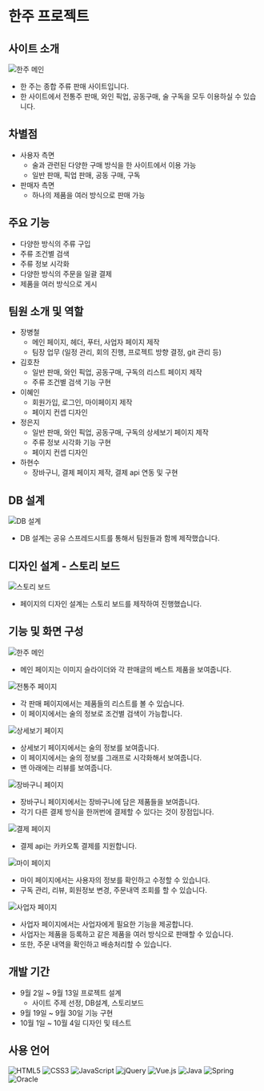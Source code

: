 # 한주 프로젝트

## 사이트 소개

![한주 메인](https://github.com/user-attachments/assets/0dc64c61-e5d0-43e1-a808-c1b5865b7f15)

* 한 주는 종합 주류 판매 사이트입니다.
* 한 사이트에서 전통주 판매, 와인 픽업, 공동구매, 술 구독을 모두 이용하실 수 있습니다.

## 차별점

* 사용자 측면
  * 술과 관련된 다양한 구매 방식을 한 사이트에서 이용 가능
  * 일반 판매, 픽업 판매, 공동 구매, 구독
* 판매자 측면
  * 하나의 제품을 여러 방식으로 판매 가능

## 주요 기능

* 다양한 방식의 주류 구입
* 주류 조건별 검색
* 주류 정보 시각화
* 다양한 방식의 주문을 일괄 결제
* 제품을 여러 방식으로 게시

## 팀원 소개 및 역할

* 장병철
  * 메인 페이지, 헤더, 푸터, 사업자 페이지 제작
  * 팀장 업무 (일정 관리, 회의 진행, 프로젝트 방향 결정, git 관리 등)
* 김호찬
  * 일반 판매, 와인 픽업, 공동구매, 구독의 리스트 페이지 제작
  * 주류 조건별 검색 기능 구현
* 이혜인
  * 회원가입, 로그인, 마이페이지 제작
  * 페이지 컨셉 디자인
* 정은지
  * 일반 판매, 와인 픽업, 공동구매, 구독의 상세보기 페이지 제작
  * 주류 정보 시각화 기능 구현
  * 페이지 컨셉 디자인
* 하현수
  * 장바구니, 결제 페이지 제작, 결제 api 연동 및 구현

## DB 설계

![DB 설계](https://github.com/user-attachments/assets/4b3a0d24-7416-4c41-9263-95f73d6d9f23)

* DB 설계는 공유 스프레드시트를 통해서 팀원들과 함께 제작했습니다.

## 디자인 설계 - 스토리 보드

![스토리 보드](https://github.com/user-attachments/assets/43918fdc-53b6-48bb-89b9-830be8f0dec0)

* 페이지의 디자인 설계는 스토리 보드를 제작하여 진행했습니다.


## 기능 및 화면 구성

![한주 메인](https://github.com/user-attachments/assets/25dd4c54-2727-4e55-8c86-e94fdc3aa4d1)

* 메인 페이지는 이미지 슬라이더와 각 판매글의 베스트 제품을 보여줍니다.

![전통주 페이지](https://github.com/user-attachments/assets/6ee9a2f1-8037-4e5b-993a-8db30f8c4a4e)

* 각 판매 페이지에서는 제품들의 리스트를 볼 수 있습니다.
* 이 페이지에서는 술의 정보로 조건별 검색이 가능합니다.

![상세보기 페이지](https://github.com/user-attachments/assets/51cbf273-876f-46ba-8d5f-56d8ea17b82d)

* 상세보기 페이지에서는 술의 정보를 보여줍니다.
* 이 페이지에서는 술의 정보를 그래프로 시각화해서 보여줍니다.
* 맨 아래에는 리뷰를 보여줍니다.

![장바구니 페이지](https://github.com/user-attachments/assets/493887ba-7297-4bc9-a0ab-569afbbf3880)

* 장바구니 페이지에서는 장바구니에 담은 제품들을 보여줍니다.
* 각기 다른 결제 방식을 한꺼번에 결제할 수 있다는 것이 장점입니다.

![결제 페이지](https://github.com/user-attachments/assets/dddc5862-c538-4334-b351-faca74b2d062)

* 결제 api는 카카오톡 결제를 지원합니다.

![마이 페이지](https://github.com/user-attachments/assets/2ddab8fd-f242-486e-aaf8-18f849971ac5)

* 마이 페이지에서는 사용자의 정보를 확인하고 수정할 수 있습니다.
* 구독 관리, 리뷰, 회원정보 변경, 주문내역 조회를 할 수 있습니다.

![사업자 페이지](https://github.com/user-attachments/assets/913e225e-1670-4c39-97c7-17579b8ade21)

* 사업자 페이지에서는 사업자에게 필요한 기능을 제공합니다.
* 사업자는 제품을 등록하고 같은 제품을 여러 방식으로 판매할 수 있습니다.
* 또한, 주문 내역을 확인하고 배송처리할 수 있습니다.

## 개발 기간

* 9월 2일 ~ 9월 13일 프로젝트 설계
  * 사이트 주제 선정, DB설계, 스토리보드
* 9월 19일 ~ 9월 30일 기능 구현
* 10월 1일 ~ 10월 4일 디자인 및 테스트

## 사용 언어

![HTML5](https://img.shields.io/badge/html5-%23E34F26.svg?style=for-the-badge&logo=html5&logoColor=white)
![CSS3](https://img.shields.io/badge/css3-%231572B6.svg?style=for-the-badge&logo=css3&logoColor=white)
![JavaScript](https://img.shields.io/badge/javascript-%23323330.svg?style=for-the-badge&logo=javascript&logoColor=%23F7DF1E)
![jQuery](https://img.shields.io/badge/jquery-%230769AD.svg?style=for-the-badge&logo=jquery&logoColor=white)
![Vue.js](https://img.shields.io/badge/vuejs-%2335495e.svg?style=for-the-badge&logo=vuedotjs&logoColor=%234FC08D)
![Java](https://img.shields.io/badge/java-%23ED8B00.svg?style=for-the-badge&logo=openjdk&logoColor=white)
![Spring](https://img.shields.io/badge/spring-%236DB33F.svg?style=for-the-badge&logo=spring&logoColor=white)
![Oracle](https://img.shields.io/badge/Oracle-F80000?style=for-the-badge&logo=oracle&logoColor=white)
